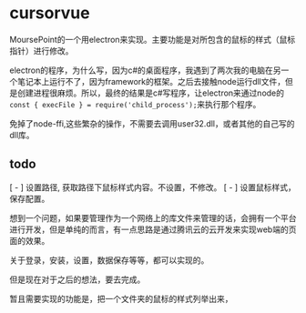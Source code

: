 # cursorvue

MoursePoint的一个用electron来实现。主要功能是对所包含的鼠标的样式（鼠标指针）进行修改。

electron的程序，为什么写，因为c#的桌面程序，我遇到了两次我的电脑在另一个笔记本上运行不了，因为framework的框架。之后去接触node运行dll文件，但是创建进程很麻烦。所以，最终的结果是c#写程序，让electron来通过node的`const { execFile } = require('child_process');`来执行那个程序。

免掉了node-ffi,这些繁杂的操作，不需要去调用user32.dll，或者其他的自己写的dll库。

## todo

[ - ] 设置路径, 获取路径下鼠标样式内容。不设置，不修改。
[ - ] 设置鼠标样式，保存配置。

想到一个问题，如果要管理作为一个网络上的库文件来管理的话，会拥有一个平台进行开发，但是单纯的而言，有一点思路是通过腾讯云的云开发来实现web端的页面的效果。

关于登录，安装，设置，数据保存等等，都可以实现的。

但是现在对于之后的想法，要去完成。

暂且需要实现的功能是，把一个文件夹的鼠标的样式列举出来，

